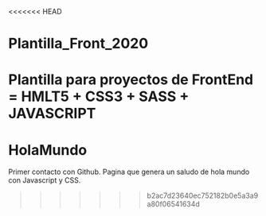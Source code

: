 <<<<<<< HEAD
# Plantilla_Front_2020
Plantilla para proyectos de FrontEnd = HMLT5 + CSS3 + SASS + JAVASCRIPT
=======
# HolaMundo
Primer contacto con Github. Pagina que genera un saludo de hola mundo con Javascript y CSS.
>>>>>>> b2ac7d23640ec752182b0e5a3a9a80f06541634d
